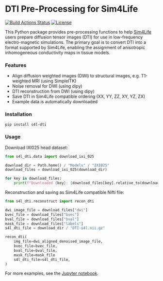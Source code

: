 # DTI Pre-Processing for Sim4Life

[![Build Actions Status](https://github.com/dyollb/s4l-dti/workflows/CI/badge.svg)](https://github.com/dyollb/s4l-dti/actions)
[![License](https://img.shields.io/badge/license-MIT-green.svg)](https://https://opensource.org/licenses/MIT)

This Python package provides pre-processing functions to help [Sim4Life](https://sim4life.swiss/) users prepare diffusion tensor images (DTI) for use in low-frequency electro-magnetic simulations. The primary goal is to convert DTI into a format supported by Sim4Life, enabling the assignment of anisotropic inhomogeneous conductivity maps in tissue models.

### Features

- Align diffusion weighted images (DWI) to structural images, e.g. T1-weighted MRI (using SimpleITK)
- Noise removal for DWI (using dipy)
- DTI reconstruction from DWI (using dipy)
- Save DTI in Sim4Life compatible ordering (XX, YY, ZZ, XY, YZ, ZX)
- Example data is automatically downloaded

### Installation

```sh
pip install s4l-dti
```

### Usage

Download IXI025 head dataset:

```py
from s4l_dti.data import download_ixi_025

download_dir = Path.home() / "Models" / "IXI025"
download_files = download_ixi_025(download_dir)

for key in download_files:
    print(f"Downloaded {key}: {download_files[key].relative_to(download_dir)}")
```

Reconstruction and saving as Sim4Life compatible Nifti file:

```py
from s4l_dti.reconstruct import recon_dti

dwi_image_file = download_files["dwi"]
bvec_file = download_files["bvec"]
bval_file = download_files["bval"]
mask_file = download_files["labels"]
s4l_dti_file = download_dir / "DTI-s4l.nii.gz"

recon_dti(
    img_file=dwi_aligned_denoised_image_file,
    bvec_file=bvec_file,
    bval_file=bval_file,
    mask_file=mask_file
    s4l_dti_file=s4l_dti_file,
)
```

For more examples, see the [Jupyter notebook](notebooks/tutorial_dti_conductivity.ipynb).
